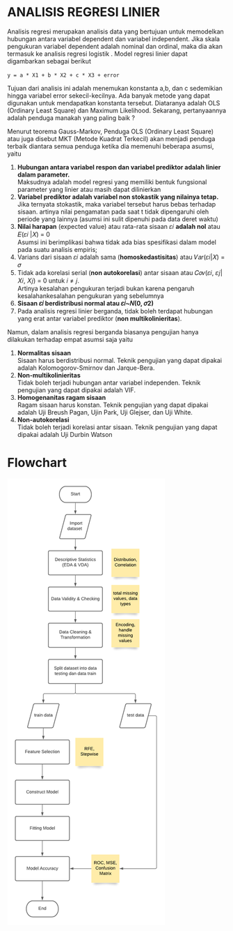 # ANALISIS REGRESI LINIER 
Analisis regresi merupakan analisis data yang bertujuan untuk memodelkan hubungan antara variabel dependent dan variabel independent. Jika skala pengukuran variabel dependent adalah nominal dan ordinal, maka dia akan termasuk ke analisis regresi logistik . Model regresi linier dapat digambarkan sebagai berikut

`
y = a * X1 + b * X2 + c * X3 + error
`

Tujuan dari analisis ini adalah menemukan konstanta a,b, dan c sedemikian hingga variabel error sekecil-kecilnya. Ada banyak metode yang dapat digunakan untuk mendapatkan konstanta tersebut. Diataranya adalah OLS (Ordinary Least Square) dan Maximum Likelihood. Sekarang, pertanyaannya adalah penduga manakah yang paling baik ?

Menurut teorema Gauss-Markov, Penduga OLS (Ordinary Least Square) atau juga disebut MKT (Metode Kuadrat Terkecil) akan menjadi penduga terbaik diantara semua penduga ketika dia memenuhi beberapa asumsi, yaitu
1. **Hubungan antara variabel respon dan variabel prediktor adalah linier dalam parameter.** <br/>
Maksudnya adalah model regresi yang memiliki bentuk fungsional parameter yang linier atau masih dapat dilinierkan
2. **Variabel prediktor adalah variabel non stokastik yang nilainya tetap.** <br/>
Jika ternyata stokastik, maka variabel tersebut harus bebas terhadap sisaan. artinya nilai pengamatan pada saat t tidak dipengaruhi oleh periode yang lainnya (asumsi ini sulit dipenuhi pada data deret waktu)
3. **Nilai harapan** (expected value) atau rata-rata  sisaan 𝜀𝑖 **adalah nol** atau 𝐸(𝜀𝑖 |𝑋)  =  0 <br/>
Asumsi ini berimplikasi bahwa tidak ada bias spesifikasi dalam model pada suatu analisis empiris;
4. Varians dari sisaan 𝜀𝑖 adalah sama (**homoskedastisitas**) atau 𝑉𝑎𝑟(𝜀𝑖|𝑋) = 𝜎
5. Tidak ada korelasi serial (**non autokorelasi**) antar sisaan atau 𝐶𝑜𝑣(𝜀𝑖, 𝜀𝑗|𝑋𝑖, 𝑋𝑗) = 0 untuk 𝑖 ≠ 𝑗. <br/>
Artinya kesalahan pengukuran terjadi bukan karena pengaruh kesalahankesalahan pengukuran yang sebelumnya
6. **Sisaan 𝜀𝑖 berdistribusi normal atau 𝜀𝑖~𝑁(0, 𝜎2)**
7. Pada analisis regresi linier berganda, tidak boleh terdapat hubungan yang erat antar variabel prediktor (**non multikolinieritas**).

Namun, dalam analisis regresi berganda biasanya pengujian hanya dilakukan terhadap empat asumsi saja yaitu 
1. **Normalitas sisaan** <br/>
Sisaan harus berdistribusi normal. Teknik pengujian yang dapat dipakai adalah Kolomogorov-Smirnov dan Jarque-Bera.
2. **Non-multikolinieritas** <br/>
Tidak boleh terjadi hubungan antar variabel independen. Teknik pengujian yang dapat dipakai adalah VIF.
3. **Homogenanitas ragam sisaan** <br/>
Ragam sisaan harus konstan. Teknik pengujian yang dapat dipakai adalah Uji Breush Pagan, Ujin Park, Uji Glejser, dan Uji White.
4. **Non-autokorelasi** <br/>
Tidak boleh terjadi korelasi antar sisaan. Teknik pengujian yang dapat dipakai adalah Uji Durbin Watson

# Flowchart
![](images/ml_flowchart.png)

